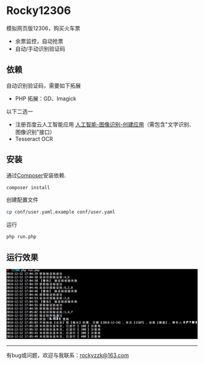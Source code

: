 Rocky12306
=======================

模拟网页版12306，购买火车票

- 余票监控，自动抢票
- 自动/手动识别验证码

## 依赖 

自动识别验证码，需要如下拓展

- PHP 拓展：GD、Imagick

以下二选一

- 注册百度云人工智能应用 [人工智能-图像识别-创建应用](https://console.bce.baidu.com/ai#/ai/imagesearch/overview/index)（需包含"文字识别、图像识别"接口）
- Tesseract OCR

## 安装

通过[Composer](http://getcomposer.org)安装依赖.
```bash
composer install
```

创建配置文件
```bash
cp conf/user.yaml.example conf/user.yaml
```

运行
```bash
php run.php
```
## 运行效果

![image](https://github.com/rockyzzk/12306/blob/master/%E8%BF%90%E8%A1%8C%E6%95%88%E6%9E%9C%E5%9B%BE.png)

---
有bug或问题，欢迎与我联系：rockyzzk@163.com
